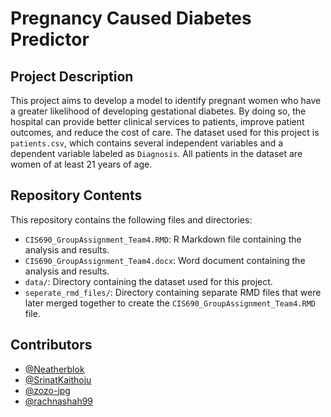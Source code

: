 # Pregnancy Caused Diabetes Predictor

## Project Description
This project aims to develop a model to identify pregnant women who have a greater likelihood of developing gestational diabetes. By doing so, the hospital can provide better clinical services to patients, improve patient outcomes, and reduce the cost of care. The dataset used for this project is `patients.csv`, which contains several independent variables and a dependent variable labeled as `Diagnosis`. All patients in the dataset are women of at least 21 years of age.

## Repository Contents
This repository contains the following files and directories:
- `CIS690_GroupAssignment_Team4.RMD`: R Markdown file containing the analysis and results.
- `CIS690_GroupAssignment_Team4.docx`: Word document containing the analysis and results.
- `data/`: Directory containing the dataset used for this project.
- `seperate_rmd_files/`: Directory containing separate RMD files that were later merged together to create the `CIS690_GroupAssignment_Team4.RMD` file.

## Contributors
- [@Neatherblok](https://github.com/Neatherblok)
- [@SrinatKaithoju](https://github.com/SrinatKaithoju)
- [@zozo-jpg](https://github.com/zozo-jpg)
- [@rachnashah99](https://github.com/rachnashah99)
